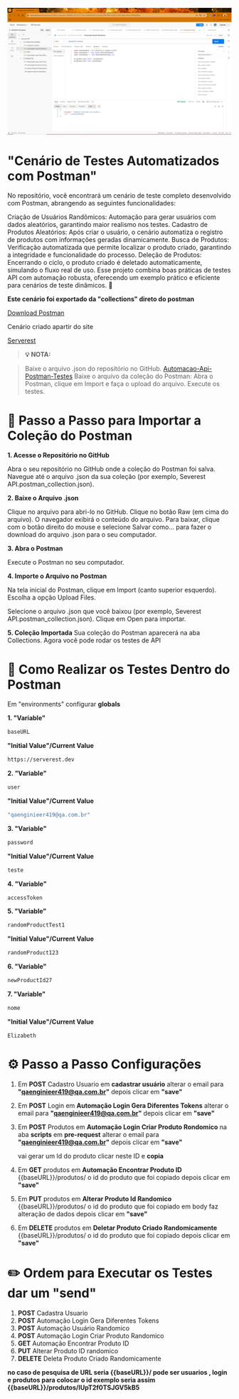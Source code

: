 ![Texto alternativo](APIset.png)


# "Cenário de Testes Automatizados com Postman"

No repositório, você encontrará um cenário de teste completo desenvolvido com Postman, abrangendo as seguintes funcionalidades:

Criação de Usuários Randômicos: Automação para gerar usuários com dados aleatórios, garantindo maior realismo nos testes.
Cadastro de Produtos Aleatórios: Após criar o usuário, o cenário automatiza o registro de produtos com informações geradas dinamicamente.
Busca de Produtos: Verificação automatizada que permite localizar o produto criado, garantindo a integridade e funcionalidade do processo.
Deleção de Produtos: Encerrando o ciclo, o produto criado é deletado automaticamente, simulando o fluxo real de uso.
Esse projeto combina boas práticas de testes API com automação robusta, oferecendo um exemplo prático e eficiente para cenários de teste dinâmicos. 🚀

**Este cenário foi exportado da "collections" direto do postman**

[Download Postman](https://www.postman.com/downloads/)

Cenário criado apartir do site 

[Serverest](https://serverest.dev/)

> **💡 NOTA:**

> Baixe o arquivo .json do repositório no GitHub.  [Automacao-Api-Postman-Testes](https://github.com/ElizabethGomes-QAEngineer/Automacao-Api-Postman-Testes/blob/main/Severest%20API.postman_collection.json)
> Baixe o arquivo da coleção do Postman:
> Abra o Postman, clique em Import e faça o upload do arquivo.
> Execute os testes.


# 📝 Passo a Passo para Importar a Coleção do Postman

**1. Acesse o Repositório no GitHub**
   
Abra o seu repositório no GitHub onde a coleção do Postman foi salva.
Navegue até o arquivo .json da sua coleção (por exemplo, Severest API.postman_collection.json).

**2. Baixe o Arquivo .json**
   
Clique no arquivo para abri-lo no GitHub.
Clique no botão Raw (em cima do arquivo).
O navegador exibirá o conteúdo do arquivo. Para baixar, clique com o botão direito do mouse e selecione Salvar como... para fazer o download do arquivo .json para o seu computador.

**3. Abra o Postman**
   
Execute o Postman no seu computador.

**4. Importe o Arquivo no Postman**
 
Na tela inicial do Postman, clique em Import (canto superior esquerdo).
Escolha a opção Upload Files.

Selecione o arquivo .json que você baixou (por exemplo, Severest API.postman_collection.json).
Clique em Open para importar.

**5. Coleção Importada**
Sua coleção do Postman aparecerá na aba Collections. Agora você pode rodar os testes de API



# 🎯 Como Realizar os Testes Dentro do Postman

Em "environments" configurar **globals** 

**1. "Variable"**

```bash
baseURL
```

**"Initial Value"/Current Value**

```bash
https://serverest.dev
```

**2. "Variable"**

```bash
user
```

**"Initial Value"/Current Value**

```bash
"qaenginieer419@qa.com.br"
```


**3. "Variable"**

```bash
password
```
**"Initial Value"/Current Value**

```bash
teste
```

**4. "Variable"**

```bash
accessToken
```

**5. "Variable"**

```bash
randomProductTest1
```

**"Initial Value"/Current Value**

```bash
randomProduct123
```

**6. "Variable"**

```bash
newProductId27
```

**7. "Variable"**
```bash
nome
```
**"Initial Value"/Current Value**

```bash
Elizabeth
```

# ⚙️ Passo a Passo Configurações 


1. Em **POST** Cadastro Usuario em **cadastrar usuário**
   alterar o email para  **"qaenginieer419@qa.com.br"**
   depois clicar em **"save"**
   

2. Em **POST** Login em **Automação Login Gera Diferentes Tokens**
  alterar o email para  **"qaenginieer419@qa.com.br"**
  depois clicar em **"save"**


3. Em **POST** Produtos em **Automação Login Criar Produto Rondomico**
   na aba **scripts** em **pre-request**
   alterar o email para  **"qaenginieer419@qa.com.br"**
   depois clicar em **"save"**
   

   vai gerar um Id do produto clicar neste ID e **copia**
   

4. Em **GET** produtos em **Automação Encontrar Produto ID**
   {{baseURL}}/produtos/ o id do produto que foi copiado
   depois clicar em **"save"**
   

5. Em **PUT** produtos em **Alterar Produto Id Randomico**
   {{baseURL}}/produtos/ o id do produto que foi copiado
   em body faz alteração de dados
   depois clicar em **"save"**


6. Em **DELETE** produtos em **Deletar Produto Criado Randomicamente**
   {{baseURL}}/produtos/ o id do produto que foi copiado
   depois clicar em **"save"**


# ✏️ Ordem para Executar os Testes dar um **"send"**

1. **POST** Cadastra Usuario
2. **POST** Automação Login Gera Diferentes Tokens
3. **POST** Automação Usuário Randomico
4. **POST** Automação Login Criar Produto Randomico
5. **GET** Automação Encontrar Produto ID
6. **PUT** Alterar Produto ID randomico
7. **DELETE** Deleta Produto Criado Randomicamente



**no caso de pesquisa de URL seria {{baseURL}}/  pode ser usuarios , login 
e produtos para colocar o id 
exemplo seria assim {{baseURL}}/produtos/IUpT2f0TSJGV5kB5**
   
